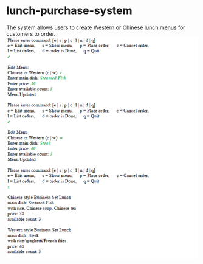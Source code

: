 # lunch-purchase-system
The system allows users to create Western or Chinese lunch menus for customers to order.
![image](https://github.com/tszhochantony/lunch-purchase-system/blob/main/sample.PNG)
